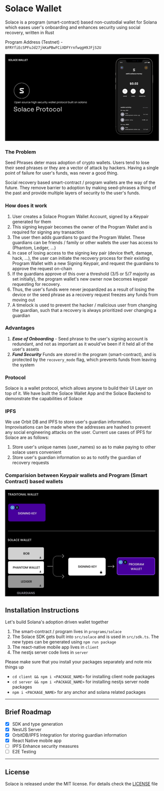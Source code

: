 # Solace Wallet

Solace is a program (smart-contract) based non-custodial wallet for Solana which eases user's onboarding and enhances security using social recovery, written in Rust

Program Address (Testnet) - `8FRYfiEcSPFuJd27jkKaPBwFCiXDFYrnfwqgH9JFjS2U`

![solace](./assets/Solace.jpg)

### The Problem

Seed Phrases deter mass adoption of crypto wallets.
Users tend to lose their seed phrases or they are a vector of attack by hackers. Having a single point of failure for user's funds, was never a good thing.

Social recovery based smart-contract / program wallets are the way of the future. They remove barrier to adoption by making seed-phrases a thing of the past and provide multiple layers of security to the user's funds.

### How does it work

1. User creates a Solace Program Wallet Account, signed by a Keypair generated for them
2. This signing keypair becomes the owner of the Program Wallet and is required for signing any transaction
3. The user then adds guardians to guard the Program Wallet. These guardians can be friends / family or other wallets the user has access to (Phantom, Ledger, ...)
4. In case of losing access to the signing key pair (device theft, damage, hack, ...), the user can initiate the recovery process for their existing Program Wallet with a new Signing Keypair, and request the guardians to approve the request on-chain
5. If the guardians approve of this over a threshold (3/5 or 5/7 majority as set initially), the program wallet's new owner now becomes keypair requesting for recovery.
6. Thus, the user's funds were never jeopardized as a result of losing the device or the seed phrase as a recovery request freezes any funds from moving out
7. A timelock is used to prevent the hacker / malicious user from changing the guardian, such that a recovery is always prioritized over changing a guardian

### Advantages

1. **_Ease of Onboarding_** - Seed phrase to the user's signing account is redundant, and not as important as it would've been if it held all of the user's assets
2. **_Fund Security_** Funds are stored in the program (smart-contract), and is protected by the `recovery_mode` flag, which prevents funds from leaving the system

### Protocol

Solace is a wallet protocol, which allows anyone to build their UI Layer on top of it. We have built the Solace Wallet App and the Solace Backend to demonstrate the capabilities of Solace

### IPFS

We use Orbit DB and IPFS to store user's guardian information. Improvisations can be made where the addresses are hashed to prevent any social engineering attacks on the user.
Current use cases of IPFS for Solace are as follows:

1. Store user's unique names (user_names) so as to make paying to other solace users convenient
2. Store user's guardian information so as to notify the guardian of recovery requests

### Comparision between Keypair wallets and Program (Smart Contract) based wallets

![comparison](./assets/image.jpeg)

## Installation Instructions

Let's build Solana's adoption driven wallet together

1. The smart-contract / program lives in `programs/solace`
2. The Solace SDK gets built into `src/solace` and is used in `src/sdk.ts`. The new types can be generated using `npm run package`
3. The react-native mobile app lives in `client`
4. The nestjs server code lives in `server`

Please make sure that you install your packages separately and note mix things up<br/>

- `cd client && npm i <PACKAGE_NAME>` for installing client node packages <br/>
- `cd server && npm i <PACKAGE_NAME>` for installing nestjs server node packages <br/>
- `npm i <PACKAGE_NAME>` for any anchor and solana related packages <br/>

---

## Brief Roadmap

- [x] SDK and type generation
- [x] NestJS Server
- [x] OrbitDB/IPFS Integration for storing guardian information
- [x] React Native mobile app
- [ ] IPFS Enhance security measures
- [ ] E2E Testing

---

## License

Solace is released under the MIT license. For details check the [LICENSE](LICENSE) file
